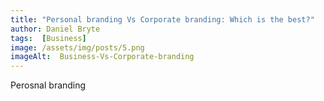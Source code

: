 ```yaml
---
title: "Personal branding Vs Corporate branding: Which is the best?"
author: Daniel Bryte
tags:  [Business]
image: /assets/img/posts/5.png
imageAlt:  Business-Vs-Corporate-branding
---
```



Perosnal branding
<!--EndFragment-->